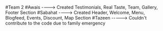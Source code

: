 #Team 2
#Awais ----> Created Testimonials, Real Taste, Team, Gallery, Footer Section 
#Sabahat ----> Created Header, Welcome, Menu, Blogfeed, Events, Discount, Map Section
#Tazeen -----> Couldn't contribute to the code due to family emergency 
